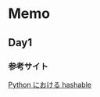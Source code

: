 # Memo

## Day1

### 参考サイト
[Python における hashable](https://qiita.com/yoichi22/items/ebf6ab3c6de26ddcc09a)  
